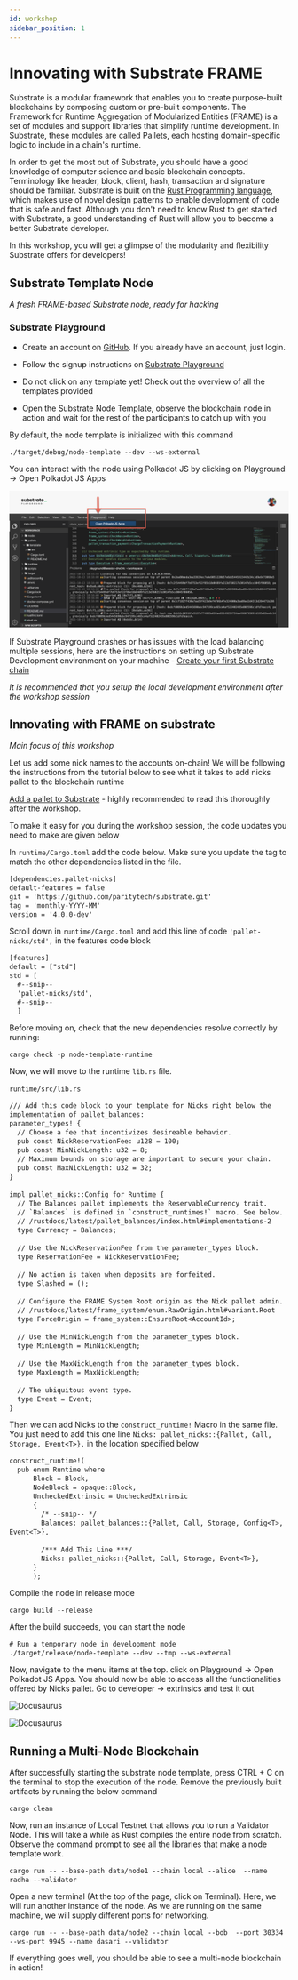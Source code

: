```yaml
---
id: workshop
sidebar_position: 1
---
```


# Innovating with Substrate FRAME

Substrate is a modular framework that enables you to create purpose-built blockchains by composing custom or pre-built components. The Framework for Runtime Aggregation of Modularized Entities (FRAME) is a set of modules and support libraries that simplify runtime development. In Substrate, these modules are called Pallets, each hosting domain-specific logic to include in a chain's runtime.

In order to get the most out of Substrate, you should have a good knowledge of computer science and basic blockchain concepts. Terminology like header, block, client, hash, transaction and signature should be familiar. Substrate is built on the [Rust Programming language](https://www.rust-lang.org/), which makes use of novel design patterns to enable development of code that is safe and fast. Although you don't need to know Rust to get started with Substrate, a good understanding of Rust will allow you to become a better Substrate developer.

In this workshop, you will get a glimpse of the modularity and flexibility Substrate offers for developers!

## Substrate Template Node

_A fresh FRAME-based Substrate node, ready for hacking_

### Substrate Playground

- Create an account on [GitHub](https://github.com/). If you already have an account, just login.

- Follow the signup instructions on [Substrate Playground](https://playground.substrate.dev/)

- Do not click on any template yet! Check out the overview of all the templates provided

- Open the Substrate Node Template, observe the blockchain node in action and wait for the rest of the participants to catch up with you

By default, the node template is initialized with this command

    ./target/debug/node-template --dev --ws-external

You can interact with the node using Polkadot JS by clicking on Playground -> Open Polkadot JS Apps

![Docusaurus](/img/workshop/playground1.png)


If Substrate Playground crashes or has issues with the load balancing multiple sessions, here are the instructions on setting up Substrate Development environment on your machine - [Create your first Substrate chain](https://docs.substrate.io/tutorials/v3/create-your-first-substrate-chain)

_It is recommended that you setup the local development environment after the workshop session_


## Innovating with FRAME on substrate

_Main focus of this workshop_

Let us add some nick names to the accounts on-chain! We will be following the instructions from the tutorial below to see what it takes to add nicks pallet to the blockchain runtime

[Add a pallet to Substrate](https://docs.substrate.io/tutorials/v3/add-a-pallet) - highly recommended to read this thoroughly after the workshop.

To make it easy for you during the workshop session, the code updates you need to make are given below

In ```runtime/Cargo.toml``` add the code below. Make sure you update the tag to match the other dependencies listed in the file.

    [dependencies.pallet-nicks]
    default-features = false
    git = 'https://github.com/paritytech/substrate.git'
    tag = 'monthly-YYYY-MM'
    version = '4.0.0-dev'

Scroll down in ```runtime/Cargo.toml``` and add this line of code ```'pallet-nicks/std',``` in the features code block

    [features]
    default = ["std"]
    std = [
      #--snip--
      'pallet-nicks/std',
      #--snip--
      ]

Before moving on, check that the new dependencies resolve correctly by running:

    cargo check -p node-template-runtime

Now, we will move to the runtime ```lib.rs``` file.

```runtime/src/lib.rs```

    /// Add this code block to your template for Nicks right below the implementation of pallet_balances:
    parameter_types! {
      // Choose a fee that incentivizes desireable behavior.
      pub const NickReservationFee: u128 = 100;
      pub const MinNickLength: u32 = 8;
      // Maximum bounds on storage are important to secure your chain.
      pub const MaxNickLength: u32 = 32;
    }

    impl pallet_nicks::Config for Runtime {
      // The Balances pallet implements the ReservableCurrency trait.
      // `Balances` is defined in `construct_runtimes!` macro. See below.
      // /rustdocs/latest/pallet_balances/index.html#implementations-2
      type Currency = Balances;

      // Use the NickReservationFee from the parameter_types block.
      type ReservationFee = NickReservationFee;

      // No action is taken when deposits are forfeited.
      type Slashed = ();

      // Configure the FRAME System Root origin as the Nick pallet admin.
      // /rustdocs/latest/frame_system/enum.RawOrigin.html#variant.Root
      type ForceOrigin = frame_system::EnsureRoot<AccountId>;

      // Use the MinNickLength from the parameter_types block.
      type MinLength = MinNickLength;

      // Use the MaxNickLength from the parameter_types block.
      type MaxLength = MaxNickLength;

      // The ubiquitous event type.
      type Event = Event;
    }

Then we can add Nicks to the ```construct_runtime!``` Macro in the same file. You just need to add this one line ```Nicks: pallet_nicks::{Pallet, Call, Storage, Event<T>},``` in the location specified below

    construct_runtime!(
      pub enum Runtime where
          Block = Block,
          NodeBlock = opaque::Block,
          UncheckedExtrinsic = UncheckedExtrinsic
          {
            /* --snip-- */
            Balances: pallet_balances::{Pallet, Call, Storage, Config<T>, Event<T>},

            /*** Add This Line ***/
            Nicks: pallet_nicks::{Pallet, Call, Storage, Event<T>},
          }
          );

Compile the node in release mode

    cargo build --release

After the build succeeds, you can start the node

    # Run a temporary node in development mode
    ./target/release/node-template --dev --tmp --ws-external

Now, navigate to the menu items at the top. click on Playground -> Open Polkadot JS Apps. You should now be able to access all the functionalities offered by Nicks pallet. Go to developer -> extrinsics and test it out

![Docusaurus](/img/workshop/sub0workshop2.png)

![Docusaurus](/img/workshop/sub0workshop3.png)

## Running a Multi-Node Blockchain

After successfully starting the substrate node template, press CTRL + C on the terminal to stop the execution of the node. Remove the previously built artifacts by running the below command

    cargo clean

Now, run an instance of Local Testnet that allows you to run a Validator Node. This will take a while as Rust compiles the entire node from scratch. Observe the command prompt to see all the libraries that make a node template work.

    cargo run -- --base-path data/node1 --chain local --alice  --name radha --validator

Open a new terminal (At the top of the page, click on Terminal). Here, we will run another instance of the node. As we are running on the same machine, we will supply different ports for networking.

    cargo run -- --base-path data/node2 --chain local --bob  --port 30334 --ws-port 9945 --name dasari --validator

If everything goes well, you should be able to see a multi-node blockchain in action!
